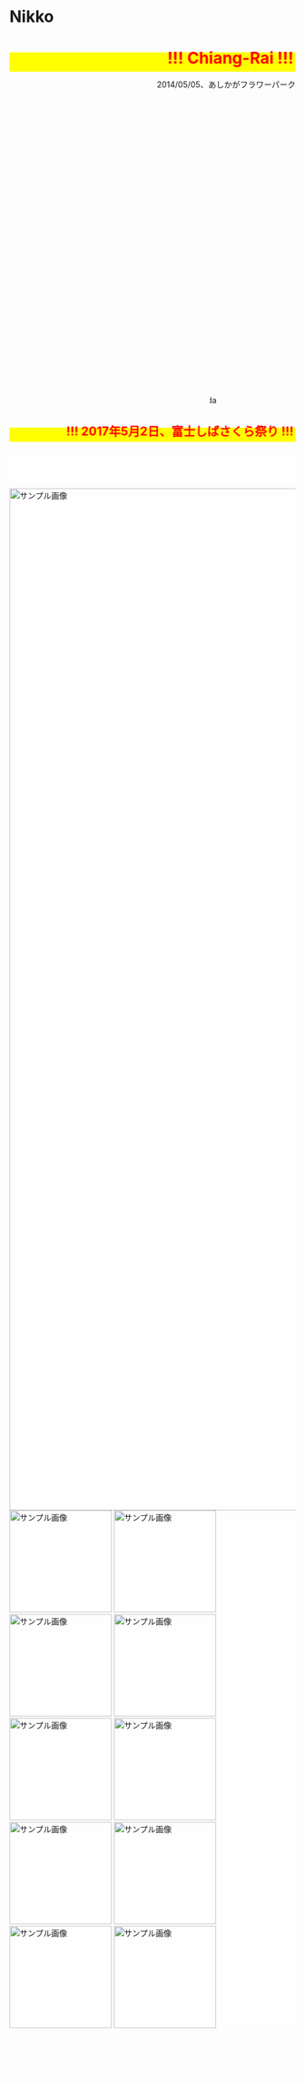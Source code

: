 # Nikko
<html lang="ja">
 <head>
  <meta charset="utf-8" />
<style type="text/css">

  p {
color: #fffafa;
font-size: 1.5em;
 }
<!--
 .red {color:#ff0000;}
 .grey {color:#999999;}
 .snow {color:#fffafa;}
 .yellow {color:#ff0000; background:#ffff00;}
 .blue {color:#0000ff;}
 .white {color:#ffffff; blinking;}
 .waku {border:2px dotted #99cc66;
　　　　　　line-height: 200%;
　　　　　　padding: 10px;}
 -->
	
 #preview{
	position: relative;
	border: 3px solid #333;
	background: #444;
	padding: 5px;
	display: none;
	color: #FFF;
	text-align: center;
}


#wrap {background:none} /*PC用の背景はオフ*/
body::before {
  content:"";
  display:block;
  position:fixed;
  top:0;
  left:0;
  z-index:-1;
  width:100%;
  height:100vh;
  background:url(https://torokoid.github.io/Nikko/140505_11.JPG) center/cover no-repeat; /*fixedをトル！*/
  -webkit-background-size:cover;/*Android4*/
  }


</style> 
   
</head>
<body>
<h1><span class="yellow"><marquee behavior="alternate">!!! Chiang-Rai !!!</marquee></span></h1>
<p align="right">2014/05/05、あしかがフラワーパーク</p>
<br><br><br><br><br><br><br><br><br><br><br><br><br><br><br><br><br><br><br><br><br><br><br><br><br><br><br><br><br><br>
<p align="right"><marquee direction="right" scrollamount="20" width="30%">(^_^)/~hada</marquee></p>
<h2><span class="yellow"><marquee behavior="alternate">!!! 2017年5月2日、富士しばさくら祭り !!!</marquee></span></h2>
<div id="wrap">
<div style="background-color:rgb(255,255,255,0.3);">
<h3><span class="white">↓ 画像はクリックで拡大します。ブラウザの戻るボタンでお戻りください。</span></h3>
<a href="170502_01.JPG" class="preview"><img src="170502_01.JPG" alt="サンプル画像" width="1800" /></a>
<a href="170502_02.JPG" class="preview"><img src="170502_02.JPG" alt="サンプル画像" width="180" /></a>
<a href="170502_03.JPG" class="preview"><img src="170502_03.JPG" alt="サンプル画像" width="180" /></a>
<a href="170502_04.JPG" class="preview"><img src="170502_04.JPG" alt="サンプル画像" width="180" /></a>
<a href="170502_06.JPG" class="preview"><img src="170502_06.JPG" alt="サンプル画像" width="180" /></a>
<a href="170502_07.JPG" class="preview"><img src="170502_07.JPG" alt="サンプル画像" width="180" /></a>
<a href="170502_08.JPG" class="preview"><img src="170502_08.JPG" alt="サンプル画像" width="180" /></a>
<a href="170502_09.JPG" class="preview"><img src="170502_09.JPG" alt="サンプル画像" width="180" /></a>
<a href="170502_10.JPG" class="preview"><img src="170502_10.JPG" alt="サンプル画像" width="180" /></a>
<a href="170502_11.JPG" class="preview"><img src="170502_11.JPG" alt="サンプル画像" width="180" /></a>
<a href="170502_12.JPG" class="preview"><img src="170502_12.JPG" alt="サンプル画像" width="180" /></a>
</div>

<br><br>
<!-- フッタ -->
 <footer>
 <span class="white">Copyright 2018/08/14 S.Hada</span>
 </footer>

